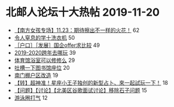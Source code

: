 # 北邮人论坛十大热帖 2019-11-20

- [【南方女孩专场】11.23：期待擦出不一样的火花！](https://bbs.byr.cn/article/Friends/1944467) 62
- [令人窒息的学十洗衣机](https://bbs.byr.cn/article/Talking/6166337) 50
- [［户口］［发展］国企offer求比较](https://bbs.byr.cn/article/Job/2065554) 49
- [2019-2020跨年去哪玩](https://bbs.byr.cn/article/Feeling/3129726) 39
- [体育馆浴室可以修修么](https://bbs.byr.cn/article/Gymnasium/115483) 29
- [吐槽一下图书馆座位](https://bbs.byr.cn/article/AimGraduate/1177751) 20
- [南门棚户区改造](https://bbs.byr.cn/article/Picture/3250875) 19
- [【转】超神准！星座小王子独创的新型占卜、來一起試玩一下！](https://bbs.byr.cn/article/Constellations/326533) 18
- [【问题】【讨论】【北美区谷歌面试讨论】移除石子问题](https://bbs.byr.cn/article/ACM_ICPC/98629) 15
- [游泳圈打气](https://bbs.byr.cn/article/Swim/127651) 12


